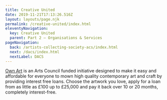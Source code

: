 ```yaml
---
title: Creative United
date: 2019-11-21T17:13:26.516Z
layout: layouts/page.njk
permalink: /creative-united/index.html
eleventyNavigation:
  key: Creative United
  parent: Part 2 – Organisations & Services
pageNavigation:
  back: /artists-collecting-society-acs/index.html
  next: /dacs/index.html
  nextLabel: DACS
---
```

[Own Art](https://www.ownart.org.uk/) is an Arts Council funded initiative designed to make it easy and affordable for everyone to mown high quality contemporary art and craft by providing interest free loans. Choose the artwork you love, apply for a loan from as little as £100 up to £25,000 and pay it back over 10 or 20 months, completely interest-free.
